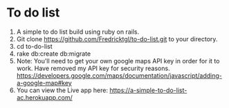 # To do list

1) A simple to do list build using ruby on rails.
2) Git clone https://github.com/Fredricktgl/to-do-list.git to your directory.
3) cd to-do-list
4) rake db:create db:migrate
5) Note: You'll need to get your own google maps API key in order for it to work.  Have removed my API key for security reasons. https://developers.google.com/maps/documentation/javascript/adding-a-google-map#key
6) You can view the Live app here: https://a-simple-to-do-list-ac.herokuapp.com/
